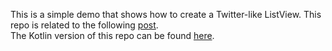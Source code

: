 This is a simple demo that shows how to create a Twitter-like ListView. 
This repo is related to the following [post](http://mobiledevhub.com/2017/12/10/android-twitter-like-listview/).  
The Kotlin version of this repo can be found [here](https://github.com/MChehab94/Twitter-Like-ListView-Kotlin).  
